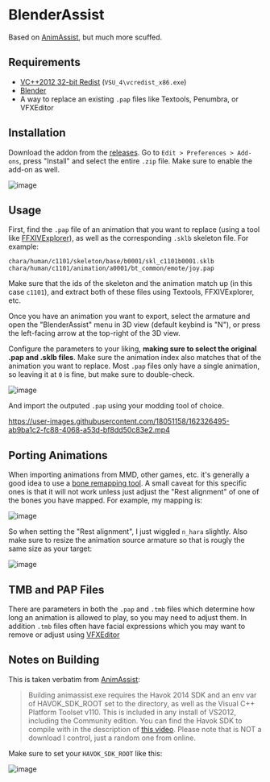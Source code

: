 # BlenderAssist

Based on [AnimAssist](https://github.com/lmcintyre/AnimAssist), but much more scuffed.

## Requirements
- [VC++2012 32-bit Redist](https://www.microsoft.com/en-us/download/details.aspx?id=30679#) (`VSU_4\vcredist_x86.exe`)
- [Blender](https://www.blender.org/)
- A way to replace an existing `.pap` files like Textools, Penumbra, or VFXEditor 

## Installation
Download the addon from the [releases](https://github.com/0ceal0t/BlenderAssist/releases). Go to `Edit > Preferences > Add-ons`, press "Install" and select the entire `.zip` file. Make sure to enable the add-on as well.

![image](https://user-images.githubusercontent.com/18051158/162598790-56386e08-6182-4691-90b3-ebfc0f88cf9f.png)

## Usage

First, find the `.pap` file of an animation that you want to replace (using a tool like [FFXIVExplorer](https://github.com/goaaats/ffxiv-explorer-fork/tree/index2)), as well as the corresponding `.sklb` skeleton file. For example:

```
chara/human/c1101/skeleton/base/b0001/skl_c1101b0001.sklb
chara/human/c1101/animation/a0001/bt_common/emote/joy.pap
```
Make sure that the ids of the skeleton and the animation match up (in this case `c1101`), and extract both of these files using Textools, FFXIVExplorer, etc.

Once you have an animation you want to export, select the armature and open the "BlenderAssist" menu in 3D view (default keybind is "N"), or press the left-facing arrow at the top-right of the 3D view.

Configure the parameters to your liking, **making sure to select the original .pap and .sklb files**. Make sure the animation index also matches that of the animation you want to replace. Most `.pap` files only have a single animation, so leaving it at `0` is fine, but make sure to double-check.

![image](https://user-images.githubusercontent.com/18051158/162598885-6a85dc66-ac38-4f3b-8501-ab7abc2f5ed3.png)

And import the outputed `.pap` using your modding tool of choice.

https://user-images.githubusercontent.com/18051158/162326495-ab9ba1c2-fc88-4068-a53d-bf8dd50c83e2.mp4

## Porting Animations
When importing animations from MMD, other games, etc. it's generally a good idea to use a [bone remapping tool](https://github.com/Mwni/blender-animation-retargeting). A small caveat for this specific ones is that it will not work unless just adjust the "Rest alignment" of one of the bones you have mapped. For example, my mapping is:

![image](https://user-images.githubusercontent.com/18051158/162326747-87837006-276d-4436-ba15-6abe2b23652f.png)

So when setting the "Rest alignment", I just wiggled `n_hara` slightly. Also make sure to resize the animation source armature so that is rougly the same size as your target:

![image](https://user-images.githubusercontent.com/18051158/162326875-74f1c72d-999c-4cd8-a882-4d382ec65c92.png)

## TMB and PAP Files
There are parameters in both the `.pap` and `.tmb` files which determine how long an animation is allowed to play, so you may need to adjust them. In addition `.tmb` files often have facial expressions which you may want to remove or adjust using [VFXEditor](https://github.com/0ceal0t/Dalamud-VFXEditor)

## Notes on Building

This is taken verbatim from [AnimAssist](https://github.com/lmcintyre/AnimAssist#building):

> Building animassist.exe requires the Havok 2014 SDK and an env var of HAVOK_SDK_ROOT set to the directory, as well as the Visual C++ Platform Toolset v110. This is included in any install of VS2012, including the Community edition. You can find the Havok SDK to compile with in the description of [this video](https://www.youtube.com/watch?v=U88C9K-mSHs). Please note that is NOT a download I control, just a random one from online.

Make sure to set your `HAVOK_SDK_ROOT` like this:

![image](https://user-images.githubusercontent.com/18051158/162323294-f6eacc56-7efc-4cf4-9247-ac3888ee865a.png)
